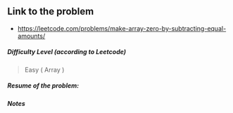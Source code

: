 ## Link to the problem
 
 - https://leetcode.com/problems/make-array-zero-by-subtracting-equal-amounts/
 
##### Difficulty Level (according to Leetcode)
 
 > Easy ( Array )
 
##### Resume of the problem:



##### Notes
  